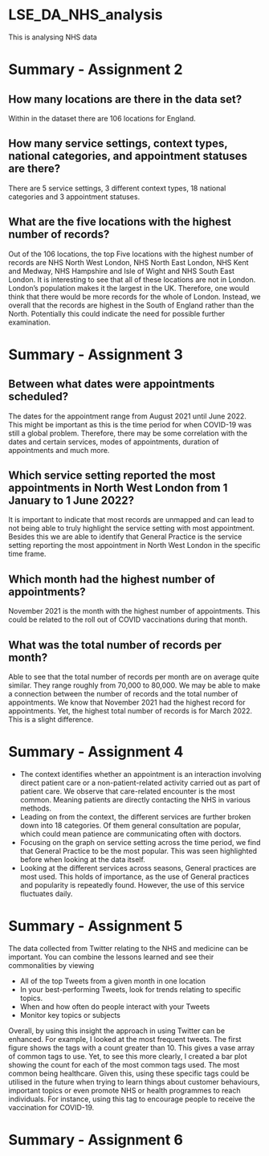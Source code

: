 # LSE_DA_NHS_analysis
This is analysing NHS data 

# Summary - Assignment 2
## How many locations are there in the data set? 
Within in the dataset there are 106 locations for England.

## How many service settings, context types, national categories, and appointment statuses are there?
There are 5 service settings, 3 different context types, 18 national categories and 3 appointment statuses. 

## What are the five locations with the highest number of records?
Out of the 106 locations, the top Five locations with the highest number of records are NHS North West London, NHS North East London, NHS Kent and Medway, NHS Hampshire and Isle of Wight and NHS South East London. It is interesting to see that all of these locations are not in London. London’s population makes it the largest in the UK. Therefore, one would think that there would be more records for the whole of London. Instead, we overall that the records are highest in the South of England rather than the North. Potentially this could indicate the need for possible further examination.

# Summary - Assignment 3
## Between what dates were appointments scheduled?
The dates for the appointment range from August 2021 until June 2022. This might be important as this is the time period for when COVID-19 was still a global problem. Therefore, there may be some correlation with the dates and certain services, modes of appointments, duration of appointments and much more.

## Which service setting reported the most appointments in North West London from 1 January to 1 June 2022?  
It is important to indicate that most records are unmapped and can lead to not being able to truly highlight the service setting with most appointment. Besides this we are able to identify that General Practice is the service setting reporting the most appointment in North West London in the specific time frame. 

## Which month had the highest number of appointments?
November 2021 is the month with the highest number of appointments. This could be related to the roll out of COVID vaccinations during that month. 

## What was the total number of records per month?
Able to see that the total number of records per month are on average quite similar. They range roughly from 70,000 to 80,000. We may be able to make a connection between the number of records and the total number of appointments. We know that November 2021 had the highest record for appointments. Yet, the highest total number of records is for March 2022. This is a slight difference. 

# Summary - Assignment 4
* The context identifies whether an appointment is an interaction involving direct patient care or a non-patient-related activity carried out as part of patient care. We observe that care-related encounter is the most common.  Meaning patients are directly contacting the NHS in various methods. 
* Leading on from the context, the different services are further broken down into 18 categories. Of them general consultation are popular, which could mean patience are communicating often with doctors. 
* Focusing on the graph on service setting across the time period, we find that General Practice to be the most popular. This was seen highlighted before when looking at the data itself.
* Looking at the different services across seasons, General practices are most used. This holds of importance, as the use of General practices and popularity is repeatedly found. However, the use of this service fluctuates daily.

# Summary - Assignment 5
The data collected from Twitter relating to the NHS and medicine can be important. You can combine the lessons learned and see their commonalities by viewing 
* All of the top Tweets from a given month in one location
* In your best-performing Tweets, look for trends relating to specific topics.
* When and how often do people interact with your Tweets
* Monitor key topics or subjects

Overall, by using this insight the approach in using Twitter can be enhanced. For example, I looked at the most frequent tweets. The first figure shows the tags with a count greater than 10. This gives a vase array of common tags to use. Yet, to see this more clearly, I created a bar plot showing the count for each of the most common tags used. The most common being healthcare. Given this, using these specific tags could be utilised in the future when trying to learn things about customer behaviours, important topics or even promote NHS or health programmes to reach individuals. For instance, using this tag to encourage people to receive the vaccination for COVID-19. 

# Summary - Assignment 6
